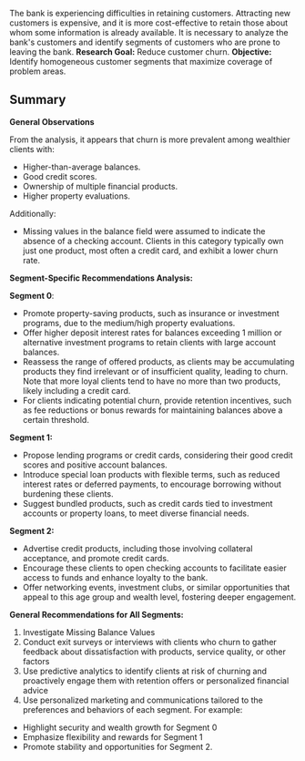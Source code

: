 The bank is experiencing difficulties in retaining customers. Attracting new customers is expensive, and it is more cost-effective to retain those about whom some information is already available. It is necessary to analyze the bank's customers and identify segments of customers who are prone to leaving the bank. **Research Goal:** Reduce customer churn. **Objective:** Identify homogeneous customer segments that maximize coverage of problem areas.

## Summary

**General Observations**

From the analysis, it appears that churn is more prevalent among wealthier clients with:
- Higher-than-average balances.
- Good credit scores.
- Ownership of multiple financial products.
- Higher property evaluations.

Additionally:
- Missing values in the balance field were assumed to indicate the absence of a checking account. Clients in this category typically own just one product, most often a credit card, and exhibit a lower churn rate.

**Segment-Specific Recommendations Analysis:**

**Segment 0**:
- Promote property-saving products, such as insurance or investment programs, due to the medium/high property evaluations.
- Offer higher deposit interest rates for balances exceeding 1 million or alternative investment programs to retain clients with large account balances.
- Reassess the range of offered products, as clients may be accumulating products they find irrelevant or of insufficient quality, leading to churn. Note that more loyal clients tend to have no more than two products, likely including a credit card.
- For clients indicating potential churn, provide retention incentives, such as fee reductions or bonus rewards for maintaining balances above a certain threshold.

**Segment 1:**
- Propose lending programs or credit cards, considering their good credit scores and positive account balances.
- Introduce special loan products with flexible terms, such as reduced interest rates or deferred payments, to encourage borrowing without burdening these clients.
- Suggest bundled products, such as credit cards tied to investment accounts or property loans, to meet diverse financial needs.

**Segment 2:**
- Advertise credit products, including those involving collateral acceptance, and promote credit cards.
- Encourage these clients to open checking accounts to facilitate easier access to funds and enhance loyalty to the bank.
- Offer networking events, investment clubs, or similar opportunities that appeal to this age group and wealth level, fostering deeper engagement.

**General Recommendations for All Segments:**
1. Investigate Missing Balance Values
2. Conduct exit surveys or interviews with clients who churn to gather feedback about dissatisfaction with products, service quality, or other factors
3. Use predictive analytics to identify clients at risk of churning and proactively engage them with retention offers or personalized financial advice
4. Use personalized marketing and communications tailored to the preferences and behaviors of each segment. For example:
- Highlight security and wealth growth for Segment 0
- Emphasize flexibility and rewards for Segment 1
- Promote stability and opportunities for Segment 2.

